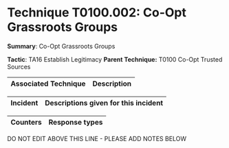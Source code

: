 # Technique T0100.002: Co-Opt Grassroots Groups

**Summary**: Co-Opt Grassroots Groups

**Tactic**: TA16 Establish Legitimacy           **Parent Technique:** T0100 Co-Opt Trusted Sources


| Associated Technique | Description |
| --------- | ------------------------- |



| Incident | Descriptions given for this incident |
| -------- | -------------------- |



| Counters | Response types |
| -------- | -------------- |


DO NOT EDIT ABOVE THIS LINE - PLEASE ADD NOTES BELOW